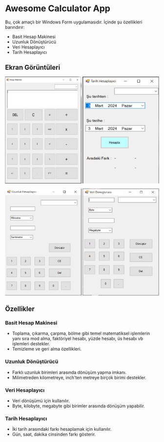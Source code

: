 # Awesome Calculator App

Bu, çok amaçlı bir Windows Form uygulamasıdır. İçinde şu özellikleri barındırır:

- Basit Hesap Makinesi
- Uzunluk Dönüştürücü
- Veri Hesaplayıcı
- Tarih Hesaplayıcı

## Ekran Görüntüleri
<img src="HesapMakinesi/image/HesapMakinesi.PNG" width = "250" height="350"> <img src="HesapMakinesi/image/TarihHesaplayici.PNG" width = "250" height="350">

<img src="HesapMakinesi/image/UzunlukHesaplayici.PNG" width = "250" height="350"> <img src="HesapMakinesi/image/VeriHesaplayici.PNG" width = "250" height="350">


## Özellikler

### Basit Hesap Makinesi

- Toplama, çıkarma, çarpma, bölme gibi temel matematiksel işlemlerin yanı sıra mod alma, faktöriyel hesabı, yüzde hesabı, üs hesabı vb işlemleri destekler.
- Temizleme ve geri alma özellikleri.

### Uzunluk Dönüştürücü

- Farklı uzunluk birimleri arasında dönüşüm yapma imkanı.
- Milimetreden kilometreye, inch'ten metreye birçok birimi destekler.

### Veri Hesaplayıcı

- Veri dönüşümü için kullanılır.
- Byte, kilobyte, megabyte gibi birimler arasında dönüşüm yapabilir.

### Tarih Hesaplayıcı

- İki tarih arasındaki farkı hesaplamak için kullanılır.
- Gün, saat, dakika cinsinden farkı gösterir.

